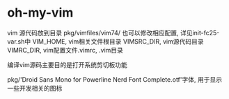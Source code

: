 # oh-my-vim
vim 源代码放到目录 pkg/vimfiles/vim74/
也可以修改相应配置, 详见init-fc25-var.sh中
VIM_HOME, vim相关文件根目录
VIMSRC_DIR, vim源代码目录
VIMRC_DIR, vim配置文件.vimrc, .vim目录

编译vim源码主要目的是打开系统剪切板功能

pkg/'Droid Sans Mono for Powerline Nerd Font Complete.otf'字体, 用于显示一些开发相关的图标
